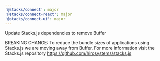 ```yaml
---
'@stacks/connect': major
'@stacks/connect-react': major
'@stacks/connect-ui': major
---
```


Update Stacks.js dependencies to remove Buffer

BREAKING CHANGE:
To reduce the bundle sizes of applications using Stacks.js we are moving away from Buffer.
For more information visit the Stacks.js repository https://github.com/hirosystems/stacks.js
